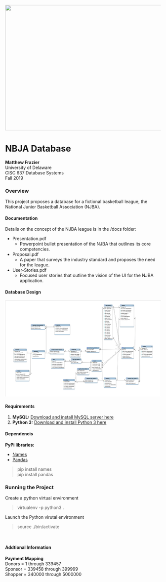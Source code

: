 <img src="https://flcfit.com/wp-content/uploads/2018/04/Mens-league-logo.png" width="585" height="406"></img>
# NBJA Database
**Matthew Frazier**<br>
University of Delaware<br>
CISC 637 Database Systems<br>
Fall 2019

### Overview
This project proposes a database for a fictional basketball league, the National Junior Basketball Association (NJBA).

#### Documentation
Details on the concept of the NJBA league is in the /docs folder:
* Presentation.pdf
  - Powerpoint bullet presentation of the NJBA that outlines its core competencies.
* Proposal.pdf
  - A paper that surveys the industry standard and proposes the need for the league.
* User-Stories.pdf
  - Focused user stories that outline the vision of the UI for the NJBA application.

#### Database Design
![Physical Model](models/physical-model.png)

#### Requirements
1. **MySQL:** [Download and install MySQL server here](https://dev.mysql.com/downloads/)
2. **Python 3:** [Download and install Python 3 here](https://www.python.org/downloads/)

#### Dependencis
**PyPi libraries:**
  - [Names](https://pypi.org/project/names/)
  - [Pandas](https://pypi.org/project/pandas/)
> pip install names<br>
> pip install pandas<br>
>
  
        
### Running the Project
Create a python virtual environment
> virtualenv -p python3 .

Launch the Python virutal environment
> source ./bin/activate

<br>

#### Addtional Information
**Payment Mapping**<br>
Donors  = 1      through 339457<br>
Sponsor = 339458 through 399999<br>
Shopper = 340000 through 5000000<br>

